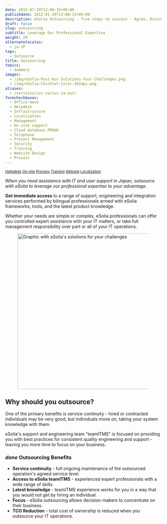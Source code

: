 ```yaml
---
date: 2015-07-29T13:00:15+09:00
publishdate: 2012-01-10T13:00:15+09:00
description: eSolia Outsourcing - five steps to success - Agree, Discover, Plan, Implement and Maintain - to be completed for a successful engagement.
draft: false
slug: outsourcing
subtitle: Leverage Our Professional Expertise
weight: 20
alternatelocales:
  - ja-JP
tags:
  - Outsource
title: Outsourcing
topics:
  - Summary
images:
  - /img/eSolia-Post-Our-Solutions-Your-Challenges.png
  - /img/eSolia-Chicklet-Color-1024px.png
aliases:
  - /services/svc-sa/svc-sa-out/
formcheckboxes:
  - Office move
  - Helpdesk
  - Infrastructure
  - Localization
  - Management
  - On-site support
  - Cloud database PROdb
  - Telephone
  - Project Management
  - Security
  - Training
  - Website Design
  - Process
---
```


<small>
<a class="grey lighten-3 green-text waves-effect waves-light btn" href="/helpdesk">Helpdesk</a>
<a class="grey lighten-3 green-text waves-effect waves-light btn" href="/on-site">On-site</a>
<a class="grey lighten-3 green-text waves-effect waves-light btn" href="/process">Process</a>
<a class="grey lighten-3 green-text waves-effect waves-light btn" href="/training">Training</a>
<a class="grey lighten-3 green-text waves-effect waves-light btn" href="/website-design">Website</a>
<a class="grey lighten-3 green-text waves-effect waves-light btn" href="/localization">Localization</a>
</small>

_When you need assistance with IT and user support in Japan, outsource with eSolia to leverage our professional expertise to your advantage._

**Get immediate access** to a range of support, engineering and integration services performed by bilingual professionals armed with eSolia frameworks, tools, and the latest product knowledge.

Whether your needs are simple or complex, eSolia professionals can offer you controlled expert assistance with your IT matters, or take full management responsibility over part or all of your IT operations.

<figure class="image-container">
<img class="materialboxed responsive-img" width="500" data-caption="eSolia's solutions for your challenges" alt="Graphic with eSolia's solutions for your challenges" src="/img/eSolia-Post-Our-Solutions-Your-Challenges-2.png" >
</figure>

## Why should you outsource?

One of the primary benefits is service continuity - hired or contracted individuals may be very good, but individuals move on, taking your system knowledge with them.

eSolia's support and engineering team "teamITMS" is focused on providing you with best practices for consistent quality engineering and support - leaving you more time to focus on your business.

### <i class="material-icons small">done</i> Outsourcing Benefits

* **Service continuity** - full ongoing maintenance of the outsourced operation's agreed service level.
* **Access to eSolia teamITMS** - experienced expert professionals with a wide range of skills.
* **Latest knowledge** - teamITMS experience works for you in a way that you would not get by hiring an individual.
* **Focus** - eSolia outsourcing allows decision-makers to concentrate on their business.
* **TCO Reduction** - total cost of ownership is reduced when you outsource your IT operations.
